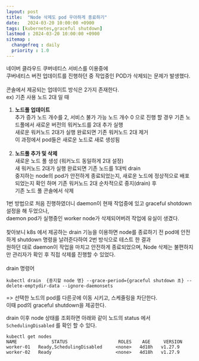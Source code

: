 ```yaml
---
layout: post
title:  "Node 삭제도 pod 우아하게 종료하기"
date:   2024-03-20 10:00:00 +0900
tags: [kubernetes,graceful shutdown]
lastmod : 2024-03-20 10:00:00 +0900
sitemap :
  changefreq : daily
  priority : 1.0
---
```


네이버 클라우드 쿠버네티스 서비스를 이용중에<br>
쿠버네티스 버전 업데이트를 진행하던 중 작업중인 POD가 삭제되는 문제가 발생했다.<br>
<br>
콘솔에서 제공되는 업데이트 방식은 2가지 존재한다.<br>
ex) 기존 사용 노드 2대 일 때<br>

1. **노드풀 업데이트**<br>추가 증가 노드 개수를 2, 서비스 불가 가능 노드 개수 0 으로 진행 할 경우 기존 노드풀에서 새로운 버전의 워커노드를 2대 추가 실행<br>새로운 워커노드 2대가 실행 완료되면 기존 워커노드 2대 제거<br>이 과정에서 pod들은 새로운 노드로 새로 생성됨<br><br>
2. **노드풀 추가 및 삭제**<br>새로운 노드 풀 생성 (워커노드 동일하게 2대 설정)<br>새 워커노드 2대가  실행 완료되면 기존 노드를 1대씩 drain<br>중지하는 node의 pod가 안전하게 종료되었는지, 새로운 노드에 정상적으로 배포되었는지 확인 하며 기존 워커노드 2대 순차적으로 중지(drain) 후 <br>기존 노드 풀 콘솔에서 삭제<br>

1번 방법으로 처음 진행하였더니 daemon이 현재 작업중에 있고 graceful shotdown 설정을 해 두었으나,<br>
daemon pod가 실행중인 worker node가 삭제되어버려 작업에 유실이 생겼다.<br>
<br>
찾아보니 k8s 에서 제공하는 drain 기능을 이용하면 node를 종료하기 전 pod에 안전하게 shutdown 명령을 날려준다하여 2번 방식으로 테스트 한 결과<br>
원하던 대로 daemon이 작업을 마치고 안전하게 종료되었으며, Node 삭제는 불편하지만 관리자가 확인 후 직접 삭제를 진행할 수 있었다.<br>
<br>
drain 명령어
```shell
kubectl drain  {중지할 node 명} --grace-period={graceful shutdown 초} --delete-emptydir-data --ignore-daemonsets
```
=> 선택한 노드의 pod를 다른곳에 이동 시키고, 스케줄링을 차단한다.<br>
이때 pod의 graceful shutdown을 제공한다.<br>

drain 이후 node 상태를 조회하면 아래와 같이 노드의 status 에서 `SchedulingDisabled` 를 확인 할 수 있다.
```shell
kubectl get nodes
NAME             STATUS                   ROLES    AGE     VERSION
worker-01   Ready,SchedulingDisabled     <none>   4d18h   v1.27.9
worker-02   Ready                        <none>   4d18h   v1.27.9

```

